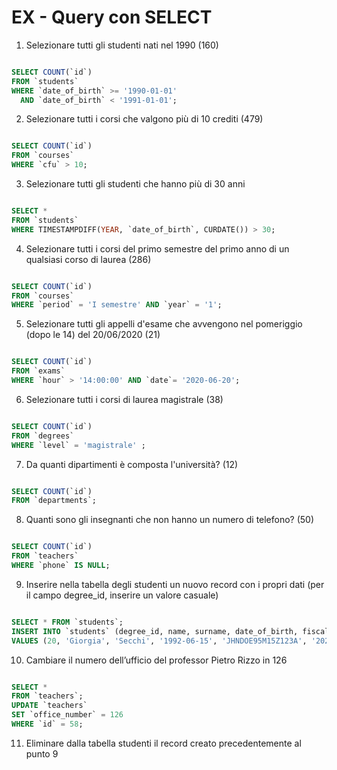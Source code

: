 # EX - Query con SELECT

1. Selezionare tutti gli studenti nati nel 1990 (160)

```sql

SELECT COUNT(`id`)
FROM `students`
WHERE `date_of_birth` >= '1990-01-01'
  AND `date_of_birth` < '1991-01-01';

```

2. Selezionare tutti i corsi che valgono più di 10 crediti (479)

```sql

SELECT COUNT(`id`)
FROM `courses`
WHERE `cfu` > 10;

```

3. Selezionare tutti gli studenti che hanno più di 30 anni

```sql

SELECT *
FROM `students`
WHERE TIMESTAMPDIFF(YEAR, `date_of_birth`, CURDATE()) > 30;

```

4. Selezionare tutti i corsi del primo semestre del primo anno di un qualsiasi corso di
   laurea (286)

```sql

SELECT COUNT(`id`)
FROM `courses`
WHERE `period` = 'I semestre' AND `year` = '1';

```

5. Selezionare tutti gli appelli d'esame che avvengono nel pomeriggio (dopo le 14) del
   20/06/2020 (21)

```sql

SELECT COUNT(`id`)
FROM `exams`
WHERE `hour` > '14:00:00' AND `date`= '2020-06-20';

```

6. Selezionare tutti i corsi di laurea magistrale (38)

```sql

SELECT COUNT(`id`)
FROM `degrees`
WHERE `level` = 'magistrale' ;

```

7. Da quanti dipartimenti è composta l'università? (12)

```sql

SELECT COUNT(`id`)
FROM `departments`;

```

8. Quanti sono gli insegnanti che non hanno un numero di telefono? (50)

```sql

SELECT COUNT(`id`)
FROM `teachers`
WHERE `phone` IS NULL;

```

9. Inserire nella tabella degli studenti un nuovo record con i propri dati (per il campo degree_id, inserire un valore casuale)

```sql

SELECT * FROM `students`;
INSERT INTO `students` (degree_id, name, surname, date_of_birth, fiscal_code, enrolment_date, registration_number, email)
VALUES (20, 'Giorgia', 'Secchi', '1992-06-15', 'JHNDOE95M15Z123A', '2025-01-07', '621033', 'gio.se@example.com');

```

10. Cambiare il numero dell’ufficio del professor Pietro Rizzo in 126

```sql

SELECT *
FROM `teachers`;
UPDATE `teachers`
SET `office_number` = 126
WHERE `id` = 58;

```

11. Eliminare dalla tabella studenti il record creato precedentemente al punto 9

```sql



```
